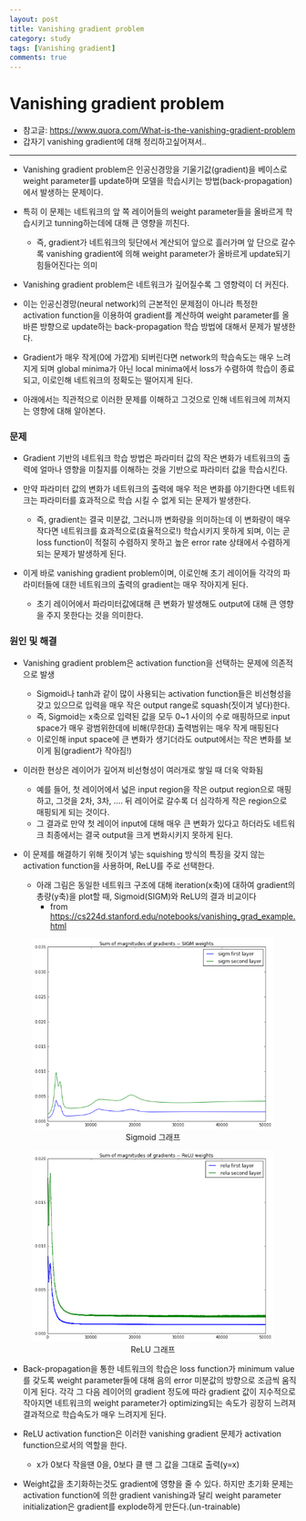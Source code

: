 ```yaml
---
layout: post
title: Vanishing gradient problem
category: study
tags: [Vanishing gradient]
comments: true
---
```


# Vanishing gradient problem
- 참고글: https://www.quora.com/What-is-the-vanishing-gradient-problem
- 갑자기 vanishing gradient에 대해 정리하고싶어져서..

---

- Vanishing gradient problem은 인공신경망을 기울기값(gradient)을 베이스로 weight parameter를 update하며 모델을 학습시키는 방법(back-propagation)에서 발생하는 문제이다.
- 특히 이 문제는 네트워크의 앞 쪽 레이어들의 weight parameter들을 올바르게 학습시키고 tunning하는데에 대해 큰 영향을 끼친다.
  - 즉, gradient가 네트워크의 뒷단에서 계산되어 앞으로 흘러가며 앞 단으로 갈수록 vanishing gradient에 의해 weight parameter가 올바르게 update되기 힘들어진다는 의미
- Vanishing gradient problem은 네트워크가 깊어질수록 그 영향력이 더 커진다.

- 이는 인공신경망(neural network)의 근본적인 문제점이 아니라 특정한 activation function을 이용하여 gradient를 계산하여 weight parameter를 올바른 방향으로 update하는 back-propagation 학습 방법에 대해서 문제가 발생한다.
- Gradient가 매우 작게(0에 가깝게) 되버린다면 network의 학습속도는 매우 느려지게 되며 global minima가 아닌 local minima에서 loss가 수렴하여 학습이 종료되고, 이로인해 네트워크의 정확도는 떨어지게 된다.
- 아래에서는 직관적으로 이러한 문제를 이해하고 그것으로 인해 네트워크에 끼쳐지는 영향에 대해 알아본다.

### 문제
- Gradient 기반의 네트워크 학습 방법은 파라미터 값의 작은 변화가 네트워크의 출력에 얼마나 영향을 미칠지를 이해하는 것을 기반으로 파라미터 값을 학습시킨다.
- 만약 파라미터 값의 변화가 네트워크의 출력에 매우 적은 변화를 야기한다면 네트워크는 파라미터를 효과적으로 학습 시킬 수 없게 되는 문제가 발생한다.
  - 즉, gradient는 결국 미분값, 그러니까 변화량을 의미하는데 이 변화량이 매우 작다면 네트워크를 효과적으로(효율적으로!) 학습시키지 못하게 되며, 이는 곧 loss function이 적절히 수렴하지 못하고 높은 error rate 상태에서 수렴하게 되는 문제가 발생하게 된다.

- 이게 바로 vanishing gradient problem이며, 이로인해 초기 레이어들 각각의 파라미터들에 대한 네트워크의 출력의 gradient는 매우 작아지게 된다.
  - 초기 레이어에서 파라미터값에대해 큰 변화가 발생해도 output에 대해 큰 영향을 주지 못한다는 것을 의미한다.

### 원인 및 해결
- Vanishing gradient problem은 activation function을 선택하는 문제에 의존적으로 발생
  - Sigmoid나 tanh과 같이 많이 사용되는 activation function들은 비선형성을 갖고 있으므로 입력을 매우 작은 output range로 squash(짓이겨 넣다)한다.
  - 즉, Sigmoid는 x축으로 입력된 값을 모두 0~1 사이의 수로 매핑하므로 input space가 매우 광범위한데에 비해(무한대) 출력범위는 매우 작게 매핑된다
  - 이로인해 input space에 큰 변화가 생기더라도 output에서는 작은 변화를 보이게 됨(gradient가 작아짐!)
- 이러한 현상은 레이어가 깊어져 비선형성이 여러개로 쌓일 때 더욱 악화됨
  - 예를 들어, 첫 레이어에서 넓은 input region을 작은 output region으로 매핑하고, 그것을 2차, 3차, .... 뒤 레이어로 갈수록 더 심각하게 작은 region으로 매핑되게 되는 것이다.
  - 그 결과로 만약 첫 레이어 input에 대해 매우 큰 변화가 있다고 하더라도 네트워크 최종에서는 결국 output을 크게 변화시키지 못하게 된다.

- 이 문제를 해결하기 위해 짓이겨 넣는 squishing 방식의 특징을 갖지 않는 activation function을 사용하며, ReLU를 주로 선택한다.
  - 아래 그림은 동일한 네트워크 구조에 대해 iteration(x축)에 대하여 gradient의 총량(y축)을 plot할 때, Sigmoid(SIGM)와 ReLU의 결과 비교이다
    - from https://cs224d.stanford.edu/notebooks/vanishing_grad_example.html

<center>
<figure>
<img src="/assets/post_img/study/2019-03-31-vanishing_gradient/fig1.png" alt="views">
<figcaption>Sigmoid 그래프</figcaption>
</figure>
</center>


<center>
<figure>
<img src="/assets/post_img/study/2019-03-31-vanishing_gradient/fig2.png" alt="views">
<figcaption>ReLU 그래프</figcaption>
</figure>
</center>

- Back-propagation을 통한 네트워크의 학습은 loss function가 minimum value를 갖도록 weight parameter들에 대해 음의 error 미분값의 방향으로 조금씩 움직이게 된다. 각각 그 다음 레이어의 gradient 정도에 따라 gradient 값이 지수적으로 작아지면 네트워크의 weight parameter가 optimizing되는 속도가 굉장히 느려져 결과적으로 학습속도가 매우 느려지게 된다.
- ReLU activation function은 이러한 vanishing gradient 문제가 activation function으로서의 역할을 한다.
  - x가 0보다 작을땐 0을, 0보다 클 땐 그 값을 그대로 출력(y=x)

- Weight값을 초기화하는것도 gradient에 영향을 줄 수 있다. 하지만 초기화 문제는 activation function에 의한 gradient vanishing과 달리 weight parameter initialization은 gradient를 explode하게 만든다.(un-trainable)


